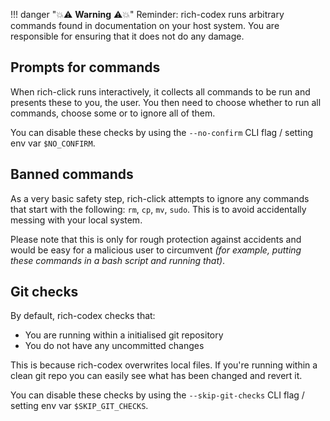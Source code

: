 <!-- prettier-ignore-start -->
!!! danger "💥⚠️ **Warning** ⚠️💥"
    Reminder: rich-codex runs arbitrary commands found in documentation on your host system. You are responsible for ensuring that it does not do any damage.
<!-- prettier-ignore-end -->

## Prompts for commands

When rich-click runs interactively, it collects all commands to be run and presents these to you, the user. You then need to choose whether to run all commands, choose some or to ignore all of them.

You can disable these checks by using the `--no-confirm` CLI flag / setting env var `$NO_CONFIRM`.

## Banned commands

As a very basic safety step, rich-click attempts to ignore any commands that start with the following: `rm`, `cp`, `mv`, `sudo`. This is to avoid accidentally messing with your local system.

Please note that this is only for rough protection against accidents and would be easy for a malicious user to circumvent _(for example, putting these commands in a bash script and running that)_.

## Git checks

By default, rich-codex checks that:

- You are running within a initialised git repository
- You do not have any uncommitted changes

This is because rich-codex overwrites local files. If you're running within a clean git repo you can easily see what has been changed and revert it.

You can disable these checks by using the `--skip-git-checks` CLI flag / setting env var `$SKIP_GIT_CHECKS`.
